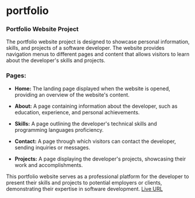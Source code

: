 # portfolio
### Portfolio Website Project

The portfolio website project is designed to showcase personal information, skills, and projects of a software developer. The website provides navigation menus to different pages and content that allows visitors to learn about the developer's skills and projects.

### Pages:

- **Home:** The landing page displayed when the website is opened, providing an overview of the website's content.
  
- **About:** A page containing information about the developer, such as education, experience, and personal achievements.

- **Skills:** A page outlining the developer's technical skills and programming languages proficiency.

- **Contact:** A page through which visitors can contact the developer, sending inquiries or messages.

- **Projects:** A page displaying the developer's projects, showcasing their work and accomplishments.

This portfolio website serves as a professional platform for the developer to present their skills and projects to potential employers or clients, demonstrating their expertise in software development.
<a href="https://sondosalnbabteh.github.io/portfolio/">Live URL</a>